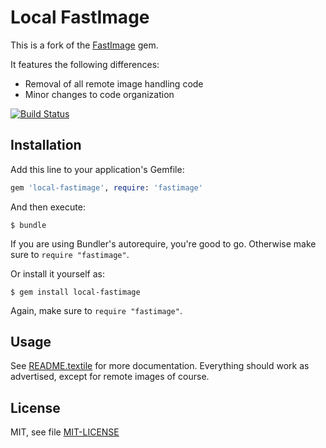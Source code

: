 # Local FastImage

This is a fork of the [FastImage](https://github.com/sdsykes/fastimage) gem.

It features the following differences:

* Removal of all remote image handling code
* Minor changes to code organization

[![Build Status](https://travis-ci.org/planio-gmbh/local-fastimage.svg?branch=master)](https://travis-ci.org/planio-gmbh/local-fastimage)

## Installation

Add this line to your application's Gemfile:

```ruby
gem 'local-fastimage', require: 'fastimage'
```

And then execute:

    $ bundle


If you are using Bundler's autorequire, you're good to go. Otherwise make sure to
`require "fastimage"`.

Or install it yourself as:

    $ gem install local-fastimage

Again, make sure to `require "fastimage"`.



## Usage

See [README.textile](README.textile) for more documentation. Everything should
work as advertised, except for remote images of course.



## License

MIT, see file [MIT-LICENSE](MIT-LICENSE)
